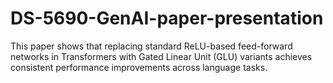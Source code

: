 # DS-5690-GenAI-paper-presentation
This paper shows that replacing standard ReLU-based feed-forward networks in Transformers with Gated Linear Unit (GLU) variants achieves consistent performance improvements across language tasks.
